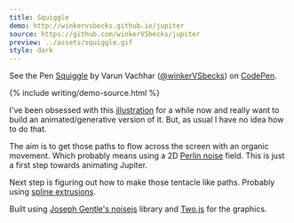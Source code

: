 ```yaml
---
title: Squiggle
demo: http://winkervsbecks.github.io/jupiter
source: https://github.com/winkerVSbecks/jupiter
preview: ../assets/squiggle.gif
style: dark
---
```


<p data-height="268" data-theme-id="7569" data-slug-hash="kdFsh" data-default-tab="result" class='codepen'>See the Pen <a href='http://codepen.io/winkerVSbecks/pen/kdFsh/'>Squiggle</a> by Varun Vachhar (<a href='http://codepen.io/winkerVSbecks'>@winkerVSbecks</a>) on <a href='http://codepen.io'>CodePen</a>.</p>
<script async src="//codepen.io/assets/embed/ei.js"></script>

{% include writing/demo-source.html %}



I've been obsessed with this  [illustration](https://dribbble.com/shots/1128300-Jupiter-Study-no-01) for a while now and really want to build an animated/generative version of it. But, as usual I have no idea how to do that.

The aim is to get those paths to flow across the screen with an organic movement. Which probably means using a 2D  [Perlin noise](http://en.wikipedia.org/wiki/Perlin_noise) field. This is just a first step towards animating Jupiter.

Next step is figuring out how to make those tentacle like paths. Probably using  [spline extrusions](http://marcinignac.com/blog/cindermedusae-making-generative-creatures/mesh05.html).

Built using  [Joseph Gentle's noisejs](https://github.com/josephg/noisejs) library and  [Two.js](http://jonobr1.github.io/two.js) for the graphics.

